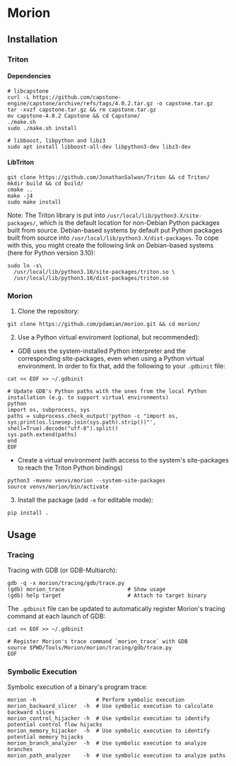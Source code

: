 # Morion
## Installation
### Triton
#### Dependencies
```shell
# libcapstone
curl -L https://github.com/capstone-engine/capstone/archive/refs/tags/4.0.2.tar.gz -o capstone.tar.gz
tar -xvzf capstone.tar.gz && rm capstone.tar.gz
mv capstone-4.0.2 Capstone && cd Capstone/
./make.sh
sudo ./make.sh install

# libboost, libpython and libz3
sudo apt install libboost-all-dev libpython3-dev libz3-dev
```
#### LibTriton
```shell
git clone https://github.com/JonathanSalwan/Triton && cd Triton/
mkdir build && cd build/
cmake ..
make -j4
sudo make install
```
Note: The Triton library is put into `/usr/local/lib/python3.X/site-packages/`, which is the default location for non-Debian Python packages built from source. Debian-based systems by default put Python packages built from source into `/usr/local/lib/python3.X/dist-packages`. To cope with this, you might create the following link on Debian-based systems (here for Python version 3.10):
```shell
sudo ln -s\
  /usr/local/lib/python3.10/site-packages/triton.so \
  /usr/local/lib/python3.10/dist-packages/triton.so
```
### Morion
1. Clone the repository:
```shell
git clone https://github.com/pdamian/morion.git && cd morion/
```
2. Use a Python virtual enviroment (optional, but recommended):
- GDB uses the system-installed Python interpreter and the corresponding site-packages, even when using a Python virtual environment. In order to fix that, add the following to your `.gdbinit` file:    
```shell
cat << EOF >> ~/.gdbinit

# Update GDB's Python paths with the ones from the local Python installation (e.g. to support virtual environments)
python
import os, subprocess, sys
paths = subprocess.check_output('python -c "import os, sys;print(os.linesep.join(sys.path).strip())"', shell=True).decode("utf-8").split()
sys.path.extend(paths)
end
EOF
```
- Create a virtual environment (with access to the system's site-packages to reach the Triton Python bindings)
```shell
python3 -mvenv venvs/morion --system-site-packages
source venvs/morion/bin/activate
```
3. Install the package (add `-e` for editable mode):
```shell
pip install .
```
## Usage
### Tracing
Tracing with GDB (or GDB-Multiarch):
```shell
gdb -q -x morion/tracing/gdb/trace.py
(gdb) morion_trace                    # Show usage
(gdb) help target                     # Attach to target binary
```
The `.gdbinit` file can be updated to automatically register Morion's tracing command at each launch of GDB:
```shell
cat << EOF >> ~/.gdbinit

# Register Morion's trace command `morion_trace` with GDB 
source $PWD/Tools/Morion/morion/tracing/gdb/trace.py
EOF
```
### Symbolic Execution
Symbolic execution of a binary's program trace:
```shell
morion -h                   # Perform symbolic execution
morion_backward_slicer  -h  # Use symbolic execution to calculate backward slices
morion_control_hijacker -h  # Use symbolic execution to identify potential control flow hijacks
morion_memory_hijacker  -h  # Use symbolic execution to identify potential memory hijacks
morion_branch_analyzer  -h  # Use symbolic execution to analyze branches
morion_path_analyzer    -h  # Use symbolic execution to analyze paths
```
